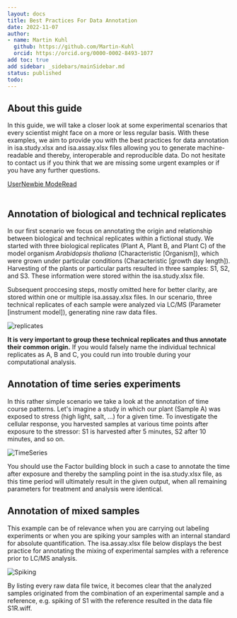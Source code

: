 ```yaml
---
layout: docs
title: Best Practices For Data Annotation
date: 2022-11-07
author:
- name: Martin Kuhl
  github: https://github.com/Martin-Kuhl
  orcid: https://orcid.org/0000-0002-8493-1077
add toc: true
add sidebar: _sidebars/mainSidebar.md
status: published
todo:
---
```


## About this guide

In this guide, we will take a closer look at some experimental scenarios that every scientist might face on a more or less regular basis. With these examples, we aim to provide you with the best practices for data annotation in isa.study.xlsx and isa.assay.xlsx files allowing you to generate machine-readable and thereby, interoperable and reproducible data. Do not hesitate to contact us if you think that we are missing some urgent examples or if you have any further questions.

<a href="./index.html">
    <span class="badge-category">User</span><span class="badge-selected" id="badge-newbie">Newbie</span>
    <span class="badge-category">Mode</span><span class="badge-selected" id="badge-read">Read</span>
</a>
<br>
<br>

## Annotation of biological and technical replicates

In our first scenario we focus on annotating the origin and relationship between biological and technical replicates within a fictional study. We started with three biological replicates (Plant A, Plant B, and Plant C) of the model organism *Arabidopsis thaliana* (Characteristic [Organism]), which were grown under particular conditions (Characteristic [growth day length]). Harvesting of the plants or particular parts resulted in three samples: S1, S2, and S3. These information were stored within the isa.study.xlsx file.

Subsequent proccesing steps, mostly omitted here for better clarity, are stored within one or multiple isa.assay.xlsx files. In our scenario, three technical replicates of each sample were analyzed via LC/MS (Parameter [instrument model]), generating nine raw data files. 

![replicates](./../img/ISA_AnnotationPattern_Replicates.svg)

**It is very important to group these technical replicates and thus annotate their common origin.** If you would falsely name the individual technical replicates as A, B and C, you could run into trouble during your computational analysis.

## Annotation of time series experiments
In this rather simple scenario we take a look at the annotation of time course patterns. Let's imagine a study in which our plant (Sample A) was exposed to stress (high light, salt, ...) for a given time. To investigate the cellular response, you harvested samples at various time points after exposure to the stressor: S1 is harvested after 5 minutes, S2 after 10 minutes, and so on. 

![TimeSeries](./../img/ISA_AnnotationPattern_TimeSeries.svg)

You should use the Factor building block in such a case to annotate the time after exposure and thereby the sampling point in the isa.study.xlsx file, as this time period will ultimately result in the given output, when all remaining parameters for treatment and analysis were identical.

## Annotation of mixed samples
This example can be of relevance when you are carrying out labeling experiments or when you are spiking your samples with an internal standard for absolute quantification. The isa.assay.xlsx file below displays the best practice for annotating the mixing of experimental samples with a reference prior to LC/MS analysis.  

![Spiking](./../img/ISA_AnnotationPattern_MixingSamples.svg)

By listing every raw data file twice, it becomes clear that the analyzed samples originated from the combination of an experimental sample and a reference, e.g. spiking of S1 with the reference resulted in the data file S1R.wiff.  

